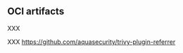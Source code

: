 ## OCI artifacts

XXX [](https://github.com/opencontainers/artifacts)

XXX https://github.com/aquasecurity/trivy-plugin-referrer